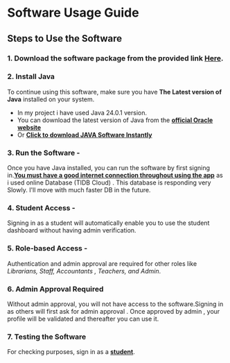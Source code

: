 # Software Usage Guide

## Steps to Use the Software

### 1. **Download the software package** from the provided link [**Here**](https://github.com/manishrnl/complete_university_management_system/raw/refs/heads/main/Bundled%20Software/Complete_UMS.exe).

### 2. **Install Java**

To continue using this software, make sure you have **The Latest version of Java** installed on
your system.
- In my project i have used Java 24.0.1 version.
- You can download the latest version of Java from
the [**official Oracle website**](https://www.oracle.com/java/technologies/javase-downloads.html)
- Or  [**Click to download JAVA Software Instantly**](https://download.oracle.com/java/24/latest/jdk-24_windows-x64_bin.exe)

### 3. Run the Software -

Once you have Java installed, you can run the software by first signing in.[**You must
have a good internet connection throughout using the app**]() as i used online Database (TIDB
Cloud) . This database is responding very Slowly. I'll move with much faster DB in the
future.

### 4. Student Access -

Signing in as a student will automatically enable you to use the student dashboard
without having admin verification.

### 5. Role-based Access -

Authentication and admin approval are required for other roles like *Librarians, Staff,
Accountants ,
Teachers, and Admin*.

### 6. Admin Approval Required

Without admin approval, you will not have access to the software.Signing in as others will
first ask for admin approval . Once approved by admin , your profile will be validated and
thereafter you can use it.

### 7. Testing the Software

For checking purposes, sign in as a [**student**]().